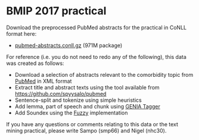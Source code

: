 # BMIP 2017 practical

Download the preprocessed PubMed abstracts for the practical in CoNLL format here:

* [pubmed-abstracts.conll.gz](http://130.237.129.23/static/pubmed-abstracts.conll.gz) (971M package)

For reference (i.e. you do not need to redo any of the following), this data was created as follows:

* Download a selection of abstracts relevant to the comorbidity topic from [PubMed](http://pubmed.com) in XML format
* Extract title and abstract texts using the tool available from <https://github.com/spyysalo/pubmed>
* Sentence-split and tokenize using simple heuristics
* Add lemma, part of speech and chunk using [GENIA Tagger](http://www.nactem.ac.uk/GENIA/tagger/)
* Add Soundex using the [Fuzzy](https://pypi.python.org/pypi/Fuzzy) implementation

If you have any questions or comments relating to this data or the text mining practical, please write Sampo (smp66) and Nigel (nhc30).

